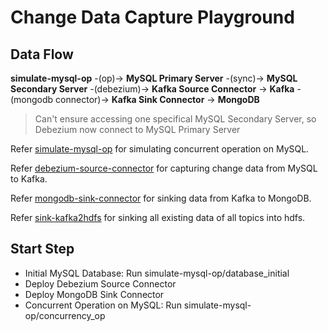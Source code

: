 # Change Data Capture Playground

## Data Flow

**simulate-mysql-op** -(op)-> **MySQL Primary Server** -(sync)-> **MySQL Secondary Server** -(debezium)-> **Kafka Source Connector** -> **Kafka** -(mongodb connector)-> **Kafka Sink Connector** -> **MongoDB**

> Can't ensure accessing one specifical MySQL Secondary Server, so Debezium now connect to MySQL Primary Server

Refer [simulate-mysql-op](./simulate-mysql-op) for simulating concurrent operation on MySQL.

Refer [debezium-source-connector](./debezium-source-connector) for capturing change data from MySQL to Kafka.

Refer [mongodb-sink-connector](./mongodb-sink-connector) for sinking data from Kafka to MongoDB.

Refer [sink-kafka2hdfs](./sink-kafka2hdfs) for sinking all existing data of all topics into hdfs.

## Start Step

* Initial MySQL Database: Run simulate-mysql-op/database_initial
* Deploy Debezium Source Connector
* Deploy MongoDB Sink Connector
* Concurrent Operation on MySQL: Run simulate-mysql-op/concurrency_op

